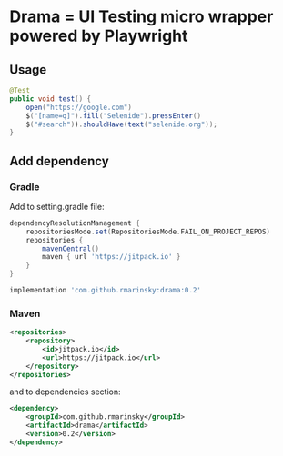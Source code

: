 # Drama = UI Testing micro wrapper powered by Playwright

## Usage

```java
@Test
public void test() {
    open("https://google.com")
    $("[name=q]").fill("Selenide").pressEnter()
    $("#search")).shouldHave(text("selenide.org"));
}
```

## Add dependency

### Gradle

Add to setting.gradle file:

```groovy
dependencyResolutionManagement {
    repositoriesMode.set(RepositoriesMode.FAIL_ON_PROJECT_REPOS)
    repositories {
        mavenCentral()
        maven { url 'https://jitpack.io' }
    }
}
```

```groovy
implementation 'com.github.rmarinsky:drama:0.2'
```

### Maven

```xml
<repositories>
    <repository> 
        <id>jitpack.io</id>
        <url>https://jitpack.io</url>
    </repository>
</repositories>
```
and to dependencies section:
```xml
<dependency>
    <groupId>com.github.rmarinsky</groupId>
    <artifactId>drama</artifactId>
    <version>0.2</version>
</dependency>
```